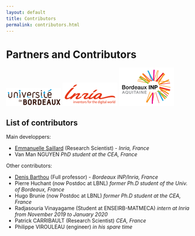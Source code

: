 ```yaml
---
layout: default
title: Contributors
permalink: contributors.html
---
```


<div class="container marketing">
      <div class="mb-4"></div>
      <h1 class="display-4">Partners and Contributors</h1>
      <a href="http://cpu.labex.u-bordeaux.fr/" target="_blank"><img src="images/Univ_Bx.png" style="width:150px; max-width:100%"/></a>
      <a href="http://www.inria.fr/" target="_blank"><img src="images/Inria_logo.png" style="width:150px; max-width:100%"/></a>
      <a href="https://www.bordeaux-inp.fr/" target="_blank"><img src="images/Logo_INPB.png" style="width:150px; max-width:100%"/></a>
      <h2>List of contributors</h2>
      <p>Main developpers:</p>
      <p>
        <ul>
          <li><a href="http://emmanuellesaillard.fr" target="_blank">Emmanuelle Saillard</a> (Research Scientist) - <i>Inria, France</i></li>
          <li>Van Man NGUYEN <i>PhD student at the CEA, France</i></li>
        </ul>
      </p>
      <p>Other contributors:</p>
      <p>
        <ul>
          <li><a href="http://www.labri.fr/perso/barthou/" target="_blank">Denis Barthou</a> (Full professor) - <i>Bordeaux INP/Inria, France</i></li>
          <li>Pierre Huchant (now Postdoc at LBNL) <i> former Ph.D student of the Univ. of Bordeaux, France</i></li>
          <li>Hugo Brunie (now Postdoc at LBNL) <i>former Ph.D student at the CEA, France</i></li>
          <li>Radjasouria Vinayagame (Student at ENSEIRB-MATMECA) <i>intern at Inria from November 2019 to January 2020</i></li>
          <li>Patrick CARRIBAULT (Research Scientist) <i>CEA, France</i></li>
          <li>Philippe VIROULEAU (engineer) <i>in his spare time</i></li>
        </ul>
      </p>
